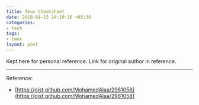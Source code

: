 ```yaml
---
title: Tmux Cheatsheet
date: 2018-01-15 14:10:16 +05:30
categories:
- tech
tags:
- tmux
layout: post
---
```


Kept here for personal reference. Link for original author in reference.

<script src="https://gist.github.com/MohamedAlaa/2961058.js"></script>

---
Reference: 
* [https://gist.github.com/MohamedAlaa/2961058](https://gist.github.com/MohamedAlaa/2961058)
